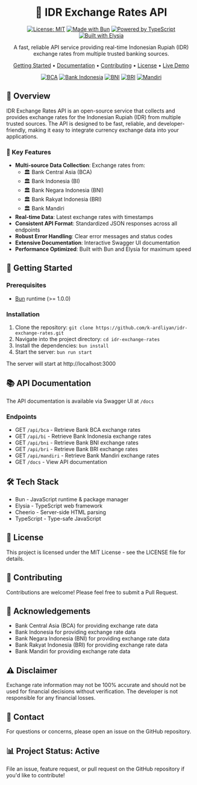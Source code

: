 <div align="center">

# 🏦 IDR Exchange Rates API

[![License: MIT](https://img.shields.io/badge/License-MIT-blue.svg)](https://opensource.org/licenses/MIT) [![Made with Bun](https://img.shields.io/badge/Bun-v1.0.+-FBF0DF.svg?logo=bun)](https://bun.sh) [![Powered by TypeScript](https://img.shields.io/badge/TypeScript-5.0+-3178C6.svg?logo=typescript&logoColor=white)](https://www.typescriptlang.org/) [![Built with Elysia](https://img.shields.io/badge/Elysia-Latest-B355F9.svg)](https://elysiajs.com/)

A fast, reliable API service providing real-time Indonesian Rupiah (IDR) exchange rates from multiple trusted banking sources.

[Getting Started](#-getting-started) • [Documentation](#-api-documentation) • [Contributing](#-contributing) • [License](#-license) • [Live Demo](https://idr-exchange-rates.onrender.com/docs)

[![BCA](https://img.shields.io/badge/BCA-blue?style=flat-square&logo=bank&logoColor=white)](https://www.bca.co.id/) [![Bank Indonesia](https://img.shields.io/badge/Bank%20Indonesia-red?style=flat-square&logo=bank&logoColor=white)](https://www.bi.go.id/) [![BNI](https://img.shields.io/badge/BNI-orange?style=flat-square&logo=bank&logoColor=white)](https://www.bni.co.id/) [![BRI](https://img.shields.io/badge/BRI-blue?style=flat-square&logo=bank&logoColor=white)](https://bri.co.id/) [![Mandiri](https://img.shields.io/badge/Mandiri-yellow?style=flat-square&logo=bank&logoColor=white)](https://bankmandiri.co.id/)

</div>

## 📖 Overview

IDR Exchange Rates API is an open-source service that collects and provides exchange rates for the Indonesian Rupiah (IDR) from multiple trusted sources. The API is designed to be fast, reliable, and developer-friendly, making it easy to integrate currency exchange data into your applications.

### 🌟 Key Features

- **Multi-source Data Collection**: Exchange rates from:
  - 🏛️ Bank Central Asia (BCA)
  - 🏛️ Bank Indonesia (BI)
  - 🏛️ Bank Negara Indonesia (BNI)
  - 🏛️ Bank Rakyat Indonesia (BRI)
  - 🏛️ Bank Mandiri
- **Real-time Data**: Latest exchange rates with timestamps
- **Consistent API Format**: Standardized JSON responses across all endpoints
- **Robust Error Handling**: Clear error messages and status codes
- **Extensive Documentation**: Interactive Swagger UI documentation
- **Performance Optimized**: Built with Bun and Elysia for maximum speed

## 🚀 Getting Started

### Prerequisites

- [Bun](https://bun.sh/) runtime (>= 1.0.0)

### Installation

1. Clone the repository: `git clone https://github.com/k-ardliyan/idr-exchange-rates.git`
2. Navigate into the project directory: `cd idr-exchange-rates`
3. Install the dependencies: `bun install`
4. Start the server: `bun run start`

The server will start at http://localhost:3000

## 📚 API Documentation

The API documentation is available via Swagger UI at `/docs`

### Endpoints

- GET `/api/bca` - Retrieve Bank BCA exchange rates
- GET `/api/bi` - Retrieve Bank Indonesia exchange rates
- GET `/api/bni` - Retrieve Bank BNI exchange rates
- GET `/api/bri` - Retrieve Bank BRI exchange rates
- GET `/api/mandiri` - Retrieve Bank Mandiri exchange rates
- GET `/docs` - View API documentation

## 🛠️ Tech Stack

- Bun - JavaScript runtime & package manager
- Elysia - TypeScript web framework
- Cheerio - Server-side HTML parsing
- TypeScript - Type-safe JavaScript

## 📄 License

This project is licensed under the MIT License - see the LICENSE file for details.

## 🤝 Contributing

Contributions are welcome! Please feel free to submit a Pull Request.

## 🙏 Acknowledgements

- Bank Central Asia (BCA) for providing exchange rate data
- Bank Indonesia for providing exchange rate data
- Bank Negara Indonesia (BNI) for providing exchange rate data
- Bank Rakyat Indonesia (BRI) for providing exchange rate data
- Bank Mandiri for providing exchange rate data

## ⚠️ Disclaimer

Exchange rate information may not be 100% accurate and should not be used for financial decisions without verification. The developer is not responsible for any financial losses.

## 📧 Contact

For questions or concerns, please open an issue on the GitHub repository.

## 📊 Project Status: Active

File an issue, feature request, or pull request on the GitHub repository if you'd like to contribute!
